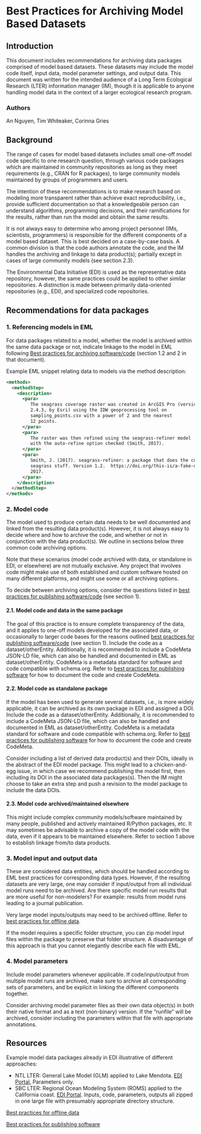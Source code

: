 # Best Practices for Archiving Model Based Datasets

## Introduction

This document includes recommendations for archiving data packages comprised of model based datasets. These datasets may include the model code itself, input data, model parameter settings, and output data. This document was written for the intended audience of a Long Term Ecological Research (LTER) information manager (IM), though it is applicable to anyone handling model data in the context of a larger ecological research program.

### Authors

An Nguyen, Tim Whiteaker, Corinna Gries

## Background

The range of cases for model based datasets includes small one-off model code specific to one research question, through various code packages which are maintained in community repositories as long as they meet requirements (e.g., CRAN for R packages), to large community models maintained by groups of programmers and users. 

The intention of these recommendations is to make research based on modeling more transparent rather than achieve exact reproducibility, i.e., provide sufficient documentation so that a knowledgeable person can understand algorithms, programming decisions, and their ramifications for the results, rather than run the model and obtain the same results.

It is not always easy to determine who among project personnel (IMs, scientists, programmers) is responsible for the different components of a model based dataset. This is best decided on a case-by-case basis. A common division is that the code authors annotate the code, and the IM handles the archiving and linkage to data product(s); partially except in cases of large community models (see section 2.3). 

The Environmental Data Initiative (EDI) is used as the representative data repository, however, the same practices could be applied to other similar repositories. A distinction is made between primarily data-oriented repositories (e.g., EDI), and specialized code repositories. 

## Recommendations for data packages

### 1. Referencing models in EML

For data packages related to a model, whether the model is archived within the same data package or not, indicate linkage to the model in EML following [Best practices for archiving software/code](https://github.com/EDIorg/data-package-best-practices/blob/master/non_tabular/model_based_datasets.md) (section 1.2 and 2 in that document). 

Example EML snippet relating data to models via the method description:

```xml
<methods>
  <methodStep>
    <description>
      <para>           
         The seagrass coverage raster was created in ArcGIS Pro (version
         2.4.3, by Esri) using the IDW geoprocessing tool on
         sampling_points.csv with a power of 2 and the nearest
         12 points.
      </para>
      <para>
         The raster was then refined using the seagrass-refiner model
         with the auto-refine option checked (Smith, 2017).
      </para>
      <para>
         Smith, J. (2017). seagrass-refiner: a package that does the cool
         seagrass stuff. Version 1.2.  https://doi.org/this-is/a-fake-doi,
         2017.
      </para>
    </description>
  </methodStep>
</methods>
```

### 2. Model code

The model used to produce certain data needs to be well documented and linked from the resulting data product(s). However, it is not always easy to decide where and how to archive the code, and whether or not in conjunction with the data product(s). We outline in sections below three common code archiving options.

Note that these scenarios (model code archived with data, or standalone in EDI, or elsewhere) are not mutually exclusive. Any project that involves code might make use of both established and custom software hosted on many different platforms, and might use some or all archiving options.

To decide between archiving options, consider the questions listed in [best practices for publishing software/code](https://github.com/EDIorg/data-package-best-practices/blob/master/non_tabular/model_based_datasets.md) (see section 1).

#### 2.1. Model code and data in the same package

The goal of this practice is to ensure complete transparency of the data, and it applies to one-off models developed for the associated data, or occasionally to larger code bases for the reasons outlined [best practices for publishing software/code](https://github.com/EDIorg/data-package-best-practices/blob/master/non_tabular/model_based_datasets.md) (see section 1). Include the code as a dataset/otherEntity. Additionally, it is recommended to include a CodeMeta JSON-LD file, which can also be handled and documented in EML as dataset/otherEntity. CodeMeta is a metadata standard for software and code compatible with schema.org. Refer to [best practices for publishing software](https://github.com/EDIorg/data-package-best-practices/blob/master/non_tabular/model_based_datasets.md) for how to document the code and create CodeMeta.

#### 2.2. Model code as standalone package

If the model has been used to generate several datasets, i.e., is more widely applicable, it can be archived as its own package in EDI and assigned a DOI. Include the code as a dataset/otherEntity. Additionally, it is recommended to include a CodeMeta JSON-LD file, which can also be handled and documented in EML as dataset/otherEntity. CodeMeta is a metadata standard for software and code compatible with schema.org. Refer to [best practices for publishing software](https://github.com/EDIorg/data-package-best-practices/blob/master/non_tabular/model_based_datasets.md) for how to document the code and create CodeMeta.

Consider including a list of derived data product(s) and their DOIs, ideally in the abstract of the EDI model package. This might lead to a chicken-and-egg issue, in which case we recommend publishing the model first, then including its DOI in the associated data packages(s). Then the IM might choose to take an extra step and push a revision to the model package to include the data DOIs.

#### 2.3. Model code archived/maintained elsewhere

This might include complex community models/software maintained by many people, published and actively maintained R/Python packages, etc. It may sometimes be advisable to archive a copy of the model code with the data, even if it appears to be maintained elsewhere. Refer to section 1 above to establish linkage from/to data products. 

### 3. Model input and output data

These are considered data entities, which should be handled according to EML best practices for corresponding data types. However, if the resulting datasets are very large, one may consider if input/output from all individual model runs need to be archived. Are there specific model run results that are more useful for non-modelers? For example: results from model runs leading to a journal publication.

Very large model inputs/outputs may need to be archived offline. Refer to [best practices for offline data](https://github.com/EDIorg/data-package-best-practices/blob/master/non_tabular/offline_data.md).

If the model requires a specific folder structure, you can zip model input files within the package to preserve that folder structure. A disadvantage of this approach is that you cannot elegantly describe each file with EML.

### 4. Model parameters

Include model parameters whenever applicable. If code/input/output from multiple model runs are archived, make sure to archive all corresponding sets of parameters, and be explicit in linking the different components together.

Consider archiving model parameter files as their own data object(s) in both their native format and as a text (non-binary) version. If the “runfile” will be archived, consider including the parameters within that file with appropriate annotations.

## Resources

Example model data packages already in EDI illustrative of different approaches:

* NTL LTER: General Lake Model (GLM) applied to Lake Mendota. [EDI Portal.](https://portal.edirepository.org/nis/mapbrowse?packageid=knb-lter-ntl.348.2) Parameters only.
* SBC LTER: Regional Ocean Modeling System (ROMS) applied to the California coast. [EDI Portal](https://portal.edirepository.org/nis/mapbrowse?scope=knb-lter-sbc&identifier=126). Inputs, code, parameters, outputs all zipped in one large file with presumably appropriate directory structure. 

[Best practices for offline data](https://github.com/EDIorg/data-package-best-practices/blob/master/non_tabular/offline_data.md)

[Best practices for publishing software](https://github.com/EDIorg/data-package-best-practices/blob/master/non_tabular/model_based_datasets.md)
